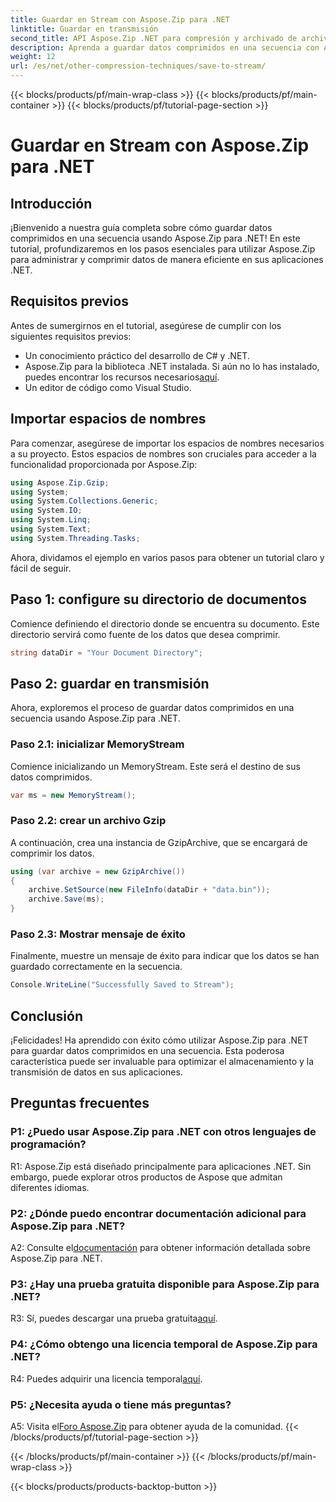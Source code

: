 ```yaml
---
title: Guardar en Stream con Aspose.Zip para .NET
linktitle: Guardar en transmisión
second_title: API Aspose.Zip .NET para compresión y archivado de archivos
description: Aprenda a guardar datos comprimidos en una secuencia con Aspose.Zip para .NET. Mejore sus habilidades de desarrollo .NET con esta guía paso a paso.
weight: 12
url: /es/net/other-compression-techniques/save-to-stream/
---
```


{{< blocks/products/pf/main-wrap-class >}}
{{< blocks/products/pf/main-container >}}
{{< blocks/products/pf/tutorial-page-section >}}

# Guardar en Stream con Aspose.Zip para .NET

## Introducción

¡Bienvenido a nuestra guía completa sobre cómo guardar datos comprimidos en una secuencia usando Aspose.Zip para .NET! En este tutorial, profundizaremos en los pasos esenciales para utilizar Aspose.Zip para administrar y comprimir datos de manera eficiente en sus aplicaciones .NET.

## Requisitos previos

Antes de sumergirnos en el tutorial, asegúrese de cumplir con los siguientes requisitos previos:

- Un conocimiento práctico del desarrollo de C# y .NET.
-  Aspose.Zip para la biblioteca .NET instalada. Si aún no lo has instalado, puedes encontrar los recursos necesarios[aquí](https://releases.aspose.com/zip/net/).
- Un editor de código como Visual Studio.

## Importar espacios de nombres

Para comenzar, asegúrese de importar los espacios de nombres necesarios a su proyecto. Estos espacios de nombres son cruciales para acceder a la funcionalidad proporcionada por Aspose.Zip:

```csharp
using Aspose.Zip.Gzip;
using System;
using System.Collections.Generic;
using System.IO;
using System.Linq;
using System.Text;
using System.Threading.Tasks;
```

Ahora, dividamos el ejemplo en varios pasos para obtener un tutorial claro y fácil de seguir.

## Paso 1: configure su directorio de documentos

Comience definiendo el directorio donde se encuentra su documento. Este directorio servirá como fuente de los datos que desea comprimir.

```csharp
string dataDir = "Your Document Directory";
```

## Paso 2: guardar en transmisión

Ahora, exploremos el proceso de guardar datos comprimidos en una secuencia usando Aspose.Zip para .NET.

### Paso 2.1: inicializar MemoryStream

Comience inicializando un MemoryStream. Este será el destino de sus datos comprimidos.

```csharp
var ms = new MemoryStream();
```

### Paso 2.2: crear un archivo Gzip

A continuación, crea una instancia de GzipArchive, que se encargará de comprimir los datos.

```csharp
using (var archive = new GzipArchive())
{
    archive.SetSource(new FileInfo(dataDir + "data.bin"));
    archive.Save(ms);
}
```

### Paso 2.3: Mostrar mensaje de éxito

Finalmente, muestre un mensaje de éxito para indicar que los datos se han guardado correctamente en la secuencia.

```csharp
Console.WriteLine("Successfully Saved to Stream");
```

## Conclusión

¡Felicidades! Ha aprendido con éxito cómo utilizar Aspose.Zip para .NET para guardar datos comprimidos en una secuencia. Esta poderosa característica puede ser invaluable para optimizar el almacenamiento y la transmisión de datos en sus aplicaciones.

## Preguntas frecuentes

### P1: ¿Puedo usar Aspose.Zip para .NET con otros lenguajes de programación?

R1: Aspose.Zip está diseñado principalmente para aplicaciones .NET. Sin embargo, puede explorar otros productos de Aspose que admitan diferentes idiomas.

### P2: ¿Dónde puedo encontrar documentación adicional para Aspose.Zip para .NET?

 A2: Consulte el[documentación](https://reference.aspose.com/zip/net/) para obtener información detallada sobre Aspose.Zip para .NET.

### P3: ¿Hay una prueba gratuita disponible para Aspose.Zip para .NET?

 R3: Sí, puedes descargar una prueba gratuita[aquí](https://releases.aspose.com/).

### P4: ¿Cómo obtengo una licencia temporal de Aspose.Zip para .NET?

 R4: Puedes adquirir una licencia temporal[aquí](https://purchase.aspose.com/temporary-license/).

### P5: ¿Necesita ayuda o tiene más preguntas?

 A5: Visita el[Foro Aspose.Zip](https://forum.aspose.com/c/zip/37) para obtener ayuda de la comunidad.
{{< /blocks/products/pf/tutorial-page-section >}}

{{< /blocks/products/pf/main-container >}}
{{< /blocks/products/pf/main-wrap-class >}}

{{< blocks/products/products-backtop-button >}}
